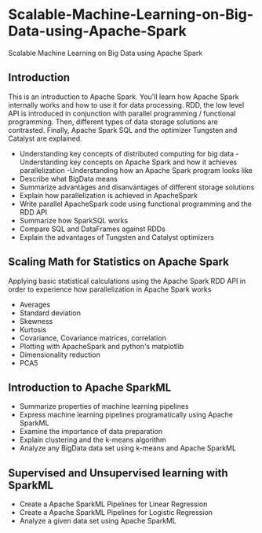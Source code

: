 # Scalable-Machine-Learning-on-Big-Data-using-Apache-Spark
Scalable Machine Learning on Big Data using Apache Spark
## Introduction
This is an introduction to Apache Spark. You'll learn how Apache Spark internally works and how to use it for data processing. RDD, the low level API is introduced in conjunction with parallel programming / functional programming. Then, different types of data storage solutions are contrasted. Finally, Apache Spark SQL and the optimizer Tungsten and Catalyst are explained.
* Understanding key concepts of distributed computing for big data - Understanding key concepts on Apache Spark and how it achieves parallelization  -Understanding how an Apache Spark program looks like
* Describe what BigData means
* Summarize advantages and disanvantages of different storage solutions
* Explain how parallelization is achieved in ApacheSpark
* Write parallel ApacheSpark code using functional programming and the RDD API
* Summarize how SparkSQL works
* Compare SQL and DataFrames against RDDs
* Explain the advantages of Tungsten and Catalyst optimizers

## Scaling Math for Statistics on Apache Spark
Applying basic statistical calculations using the Apache Spark RDD API in order to experience how parallelization in Apache Spark works
* Averages
* Standard deviation
* Skewness
* Kurtosis
* Covariance, Covariance matrices, correlation
* Plotting with ApacheSpark and python's matplotlib
* Dimensionality reduction
* PCA5

## Introduction to Apache SparkML
* Summarize properties of machine learning pipelines
* Express machine learning pipelines programatically using Apache SparkML
* Examine the importance of data preparation
* Explain clustering and the k-means algorithm
* Analyze any BigData data set using k-means and Apache SparkML

## Supervised and Unsupervised learning with SparkML
* Create a Apache SparkML Pipelines for Linear Regression
* Create a Apache SparkML Pipelines for Logistic Regression
* Analyze a given data set using Apache SparkML

